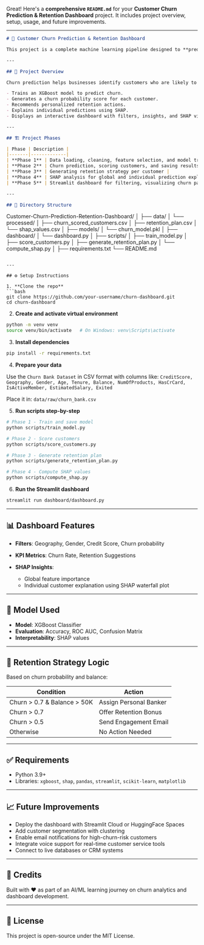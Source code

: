 Great! Here's a **comprehensive `README.md`** for your **Customer Churn Prediction & Retention Dashboard** project. It includes project overview, setup, usage, and future improvements.

---

```markdown
# 🧠 Customer Churn Prediction & Retention Dashboard

This project is a complete machine learning pipeline designed to **predict bank customer churn** and generate actionable **retention strategies**. It also includes a rich, interactive **dashboard** for customer analytics and SHAP-based explainability.

---

## 🚀 Project Overview

Churn prediction helps businesses identify customers who are likely to leave, enabling proactive retention strategies. This project:

- Trains an XGBoost model to predict churn.
- Generates a churn probability score for each customer.
- Recommends personalized retention actions.
- Explains individual predictions using SHAP.
- Displays an interactive dashboard with filters, insights, and SHAP visualizations.

---

## 🏗️ Project Phases

| Phase | Description |
|-------|-------------|
| **Phase 1** | Data loading, cleaning, feature selection, and model training |
| **Phase 2** | Churn prediction, scoring customers, and saving results |
| **Phase 3** | Generating retention strategy per customer |
| **Phase 4** | SHAP analysis for global and individual prediction explanations |
| **Phase 5** | Streamlit dashboard for filtering, visualizing churn patterns, and inspecting individual customers |

---

## 📁 Directory Structure

```

Customer-Churn-Prediction-Retention-Dashboard/
│
├── data/
│   └── processed/
│       ├── churn\_scored\_customers.csv
│       ├── retention\_plan.csv
│       └── shap\_values.csv
│
├── models/
│   └── churn\_model.pkl
│
├── dashboard/
│   └── dashboard.py
│
├── scripts/
│   ├── train\_model.py
│   ├── score\_customers.py
│   ├── generate\_retention\_plan.py
│   └── compute\_shap.py
│
├── requirements.txt
└── README.md

````

---

## ⚙️ Setup Instructions

1. **Clone the repo**
```bash
git clone https://github.com/your-username/churn-dashboard.git
cd churn-dashboard
````

2. **Create and activate virtual environment**

```bash
python -m venv venv
source venv/bin/activate   # On Windows: venv\Scripts\activate
```

3. **Install dependencies**

```bash
pip install -r requirements.txt
```

4. **Prepare your data**

Use the `Churn Bank Dataset` in CSV format with columns like:
`CreditScore, Geography, Gender, Age, Tenure, Balance, NumOfProducts, HasCrCard, IsActiveMember, EstimatedSalary, Exited`

Place it in: `data/raw/churn_bank.csv`

5. **Run scripts step-by-step**

```bash
# Phase 1 - Train and save model
python scripts/train_model.py

# Phase 2 - Score customers
python scripts/score_customers.py

# Phase 3 - Generate retention plan
python scripts/generate_retention_plan.py

# Phase 4 - Compute SHAP values
python scripts/compute_shap.py
```

6. **Run the Streamlit dashboard**

```bash
streamlit run dashboard/dashboard.py
```

---

## 📊 Dashboard Features

* **Filters**: Geography, Gender, Credit Score, Churn probability
* **KPI Metrics**: Churn Rate, Retention Suggestions
* **SHAP Insights**:

  * Global feature importance
  * Individual customer explanation using SHAP waterfall plot

---

## 🧠 Model Used

* **Model**: XGBoost Classifier
* **Evaluation**: Accuracy, ROC AUC, Confusion Matrix
* **Interpretability**: SHAP values

---

## 🎯 Retention Strategy Logic

Based on churn probability and balance:

| Condition                   | Action                 |
| --------------------------- | ---------------------- |
| Churn > 0.7 & Balance > 50K | Assign Personal Banker |
| Churn > 0.7                 | Offer Retention Bonus  |
| Churn > 0.5                 | Send Engagement Email  |
| Otherwise                   | No Action Needed       |

---

## ✅ Requirements

* Python 3.9+
* Libraries: `xgboost`, `shap`, `pandas`, `streamlit`, `scikit-learn`, `matplotlib`

---

## 📈 Future Improvements

* Deploy the dashboard with Streamlit Cloud or HuggingFace Spaces
* Add customer segmentation with clustering
* Enable email notifications for high-churn-risk customers
* Integrate voice support for real-time customer service tools
* Connect to live databases or CRM systems

---

## 🙌 Credits

Built with ❤️ as part of an AI/ML learning journey on churn analytics and dashboard development.

---

## 📄 License

This project is open-source under the MIT License.

